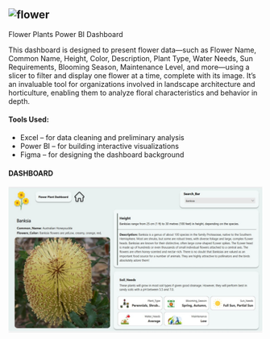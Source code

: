 ## <img width="400" height="400" alt="flower" src="https://github.com/user-attachments/assets/cf1552b9-7494-44df-84ec-ed9ac26cfb8e" />
Flower Plants Power BI Dashboard

This dashboard is designed to present flower data—such as Flower Name, Common Name, Height, Color, Description, Plant Type, Water Needs, Sun Requirements, Blooming Season, Maintenance Level, and more—using a slicer to filter and display one flower at a time, complete with its image. It’s an invaluable tool for organizations involved in landscape architecture and horticulture, enabling them to analyze floral characteristics and behavior in depth.

#### Tools Used:

- Excel – for data cleaning and preliminary analysis
- Power BI – for building interactive visualizations
- Figma – for designing the dashboard background


#### DASHBOARD
<img src="https://github.com/Sourabh3024/Flower_Plants-Dashboard/blob/66c9b13d5fb6c3f95b2e29b85b7a8c3eb9d96ccb/Flower_Plants_Dashboard.jpg" width="600">


